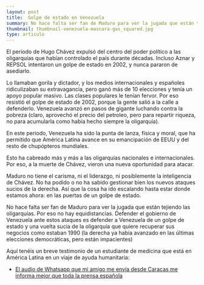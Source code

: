 ```yaml
---
layout: post
title:  Golpe de estado en Venezuela
summary: No hace falta ser fan de Maduro para ver la jugada que están tejiendo las oligarquías. No hay equidistancias. Defender el gobierno de Venezuela ante estos ataques es defender a Venezuela de un golpe de estado.
thumbnail: thumbnail-venezuela-mascara-gas_squared.jpg
type: articulo
---
```


El periodo de Hugo Chávez expulsó del centro del poder político a las oligarquías que habían controlado el país durante décadas. Incluso Aznar y REPSOL intentaron un golpe de estado en 2002, y nunca pararon de asediarlo.

Lo llamaban gorila y dictador, y los medios internacionales y españoles ridiculizaban su extravagancia, pero ganó más de 10 elecciones y tenía un apoyo popular masivo. Las clases populares le tenían fervor. Por eso resistió el golpe de estado de 2002, porque la gente salió a la calle a defenderlo. Venezuela avanzó en pasos de gigante luchando contra la pobreza (claro, aprovechó el precio del petroleo, pero para repartir riqueza, no para acumularla como había hecho siempre la oligarquía).

 En este periodo, Venezuela ha sido la punta de lanza, física y moral, que ha permitido que América Latina avance en su emancipación de EEUU y del resto de chupópteros mundiales.

Esto ha cabreado más y más a las oligarquías nacionales e internacionales. Por eso, a la muerte de Chávez, vieron una nueva oportunidad para atacar.

 Maduro no tiene el carisma, ni el liderazgo, ni posiblemente la inteligencia de Chávez. No ha podido o no ha sabido gestionar bien los nuevos ataques sucios de la derecha. Así que la cosa ha ido escalando hasta estar donde estamos ahora: en las puertas de un golpe de estado.

No hace falta ser fan de Maduro para ver la jugada que están tejiendo las oligarquías. Por eso no hay equidistancias. Defender el gobierno de Venezuela ante estos ataques es defender a Venezuela de un golpe de estado y una vuelta sucia de la oligarquía que quiere recuperar sus negocios como estaban 1990 (la derecha ya había avanzado en las últimas elecciones democráticas, pero están impacientes)

Aquí tenéis un breve testimonio de un estudiante de medicina que está en América Latina en un viaje de ayuda humanitaria:

* [El audio de Whatsapp que mi amigo me envía desde Caracas me informa mejor que toda la prensa española](https://medium.com/@EduGranados_/el-audio-que-mi-amigo-me-envia-desde-caracas-me-informa-mejor-que-toda-la-prensa-espa%C3%B1ola-4212c821b3b6)
